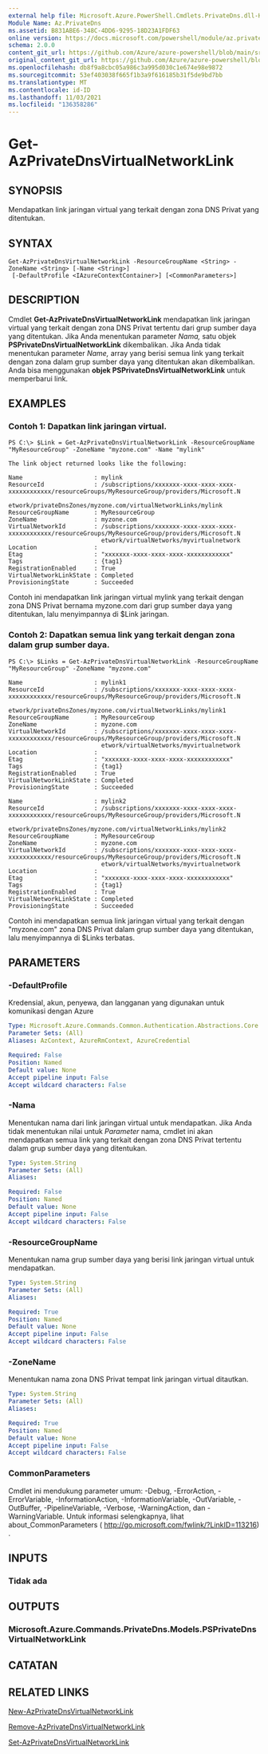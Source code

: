```yaml
---
external help file: Microsoft.Azure.PowerShell.Cmdlets.PrivateDns.dll-Help.xml
Module Name: Az.PrivateDns
ms.assetid: B831ABE6-348C-4DD6-9295-18D23A1FDF63
online version: https://docs.microsoft.com/powershell/module/az.privatedns/get-azprivatednsvirtualnetworklink
schema: 2.0.0
content_git_url: https://github.com/Azure/azure-powershell/blob/main/src/PrivateDns/PrivateDns/help/Get-AzPrivateDnsVirtualNetworkLink.md
original_content_git_url: https://github.com/Azure/azure-powershell/blob/main/src/PrivateDns/PrivateDns/help/Get-AzPrivateDnsVirtualNetworkLink.md
ms.openlocfilehash: db8f9a8cbc05a986c3a995d030c1e674e98e9872
ms.sourcegitcommit: 53ef403038f665f1b3a9f616185b31f5de9bd7bb
ms.translationtype: MT
ms.contentlocale: id-ID
ms.lasthandoff: 11/03/2021
ms.locfileid: "136358286"
---
```

# Get-AzPrivateDnsVirtualNetworkLink

## SYNOPSIS
Mendapatkan link jaringan virtual yang terkait dengan zona DNS Privat yang ditentukan.

## SYNTAX

```
Get-AzPrivateDnsVirtualNetworkLink -ResourceGroupName <String> -ZoneName <String> [-Name <String>]
 [-DefaultProfile <IAzureContextContainer>] [<CommonParameters>]
```

## DESCRIPTION
Cmdlet **Get-AzPrivateDnsVirtualNetworkLink** mendapatkan link jaringan virtual yang terkait dengan zona DNS Privat tertentu dari grup sumber daya yang ditentukan.
Jika Anda menentukan parameter *Nama,* satu objek **PSPrivateDnsVirtualNetworkLink** dikembalikan.
Jika Anda tidak menentukan parameter *Name,* array yang berisi semua link yang terkait dengan zona dalam grup sumber daya yang ditentukan akan dikembalikan.
Anda bisa menggunakan **objek PSPrivateDnsVirtualNetworkLink** untuk memperbarui link.

## EXAMPLES

### Contoh 1: Dapatkan link jaringan virtual.
```
PS C:\> $Link = Get-AzPrivateDnsVirtualNetworkLink -ResourceGroupName "MyResourceGroup" -ZoneName "myzone.com" -Name "mylink"

The link object returned looks like the following:

Name                    : mylink
ResourceId              : /subscriptions/xxxxxxx-xxxx-xxxx-xxxx-xxxxxxxxxxxx/resourceGroups/MyResourceGroup/providers/Microsoft.N
                          etwork/privateDnsZones/myzone.com/virtualNetworkLinks/mylink
ResourceGroupName       : MyResourceGroup
ZoneName                : myzone.com
VirtualNetworkId        : /subscriptions/xxxxxxx-xxxx-xxxx-xxxx-xxxxxxxxxxxx/resourceGroups/MyResourceGroup/providers/Microsoft.N
                          etwork/virtualNetworks/myvirtualnetwork
Location                :
Etag                    : "xxxxxxx-xxxx-xxxx-xxxx-xxxxxxxxxxxx"
Tags                    : {tag1}
RegistrationEnabled     : True
VirtualNetworkLinkState : Completed
ProvisioningState       : Succeeded
```

Contoh ini mendapatkan link jaringan virtual mylink yang terkait dengan zona DNS Privat bernama myzone.com dari grup sumber daya yang ditentukan, lalu menyimpannya di $Link jaringan.

### Contoh 2: Dapatkan semua link yang terkait dengan zona dalam grup sumber daya.
```
PS C:\> $Links = Get-AzPrivateDnsVirtualNetworkLink -ResourceGroupName "MyResourceGroup" -ZoneName "myzone.com"

Name                    : mylink1
ResourceId              : /subscriptions/xxxxxxx-xxxx-xxxx-xxxx-xxxxxxxxxxxx/resourceGroups/MyResourceGroup/providers/Microsoft.N
                          etwork/privateDnsZones/myzone.com/virtualNetworkLinks/mylink1
ResourceGroupName       : MyResourceGroup
ZoneName                : myzone.com
VirtualNetworkId        : /subscriptions/xxxxxxx-xxxx-xxxx-xxxx-xxxxxxxxxxxx/resourceGroups/MyResourceGroup/providers/Microsoft.N
                          etwork/virtualNetworks/myvirtualnetwork
Location                :
Etag                    : "xxxxxxx-xxxx-xxxx-xxxx-xxxxxxxxxxxx"
Tags                    : {tag1}
RegistrationEnabled     : True
VirtualNetworkLinkState : Completed
ProvisioningState       : Succeeded

Name                    : mylink2
ResourceId              : /subscriptions/xxxxxxx-xxxx-xxxx-xxxx-xxxxxxxxxxxx/resourceGroups/MyResourceGroup/providers/Microsoft.N
                          etwork/privateDnsZones/myzone.com/virtualNetworkLinks/mylink2
ResourceGroupName       : MyResourceGroup
ZoneName                : myzone.com
VirtualNetworkId        : /subscriptions/xxxxxxx-xxxx-xxxx-xxxx-xxxxxxxxxxxx/resourceGroups/MyResourceGroup/providers/Microsoft.N
                          etwork/virtualNetworks/myvirtualnetwork
Location                :
Etag                    : "xxxxxxx-xxxx-xxxx-xxxx-xxxxxxxxxxxx"
Tags                    : {tag1}
RegistrationEnabled     : True
VirtualNetworkLinkState : Completed
ProvisioningState       : Succeeded
```

Contoh ini mendapatkan semua link jaringan virtual yang terkait dengan "myzone.com" zona DNS Privat dalam grup sumber daya yang ditentukan, lalu menyimpannya di $Links terbatas.

## PARAMETERS

### -DefaultProfile
Kredensial, akun, penyewa, dan langganan yang digunakan untuk komunikasi dengan Azure

```yaml
Type: Microsoft.Azure.Commands.Common.Authentication.Abstractions.Core.IAzureContextContainer
Parameter Sets: (All)
Aliases: AzContext, AzureRmContext, AzureCredential

Required: False
Position: Named
Default value: None
Accept pipeline input: False
Accept wildcard characters: False
```

### -Nama
Menentukan nama dari link jaringan virtual untuk mendapatkan.
Jika Anda tidak menentukan nilai untuk *Parameter* nama, cmdlet ini akan mendapatkan semua link yang terkait dengan zona DNS Privat tertentu dalam grup sumber daya yang ditentukan.

```yaml
Type: System.String
Parameter Sets: (All)
Aliases:

Required: False
Position: Named
Default value: None
Accept pipeline input: False
Accept wildcard characters: False
```

### -ResourceGroupName
Menentukan nama grup sumber daya yang berisi link jaringan virtual untuk mendapatkan.

```yaml
Type: System.String
Parameter Sets: (All)
Aliases:

Required: True
Position: Named
Default value: None
Accept pipeline input: False
Accept wildcard characters: False
```

### -ZoneName
Menentukan nama zona DNS Privat tempat link jaringan virtual ditautkan.


```yaml
Type: System.String
Parameter Sets: (All)
Aliases:

Required: True
Position: Named
Default value: None
Accept pipeline input: False
Accept wildcard characters: False
```

### CommonParameters
Cmdlet ini mendukung parameter umum: -Debug, -ErrorAction, -ErrorVariable, -InformationAction, -InformationVariable, -OutVariable, -OutBuffer, -PipelineVariable, -Verbose, -WarningAction, dan -WarningVariable. Untuk informasi selengkapnya, lihat about_CommonParameters ( http://go.microsoft.com/fwlink/?LinkID=113216) .

## INPUTS

### Tidak ada

## OUTPUTS

### Microsoft.Azure.Commands.PrivateDns.Models.PSPrivateDnsVirtualNetworkLink

## CATATAN

## RELATED LINKS

[New-AzPrivateDnsVirtualNetworkLink](./New-AzPrivateDnsVirtualNetworkLink.md)

[Remove-AzPrivateDnsVirtualNetworkLink](./Remove-AzPrivateDnsVirtualNetworkLink.md)

[Set-AzPrivateDnsVirtualNetworkLink](./Set-AzPrivateDnsVirtualNetworkLink.md)
